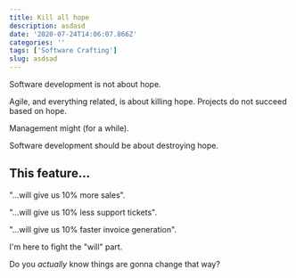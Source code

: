 ```yaml
---
title: Kill all hope
description: asdasd
date: '2020-07-24T14:06:07.866Z'
categories: ''
tags: ['Software Crafting']
slug: asdsad
---
```


Software development is not about hope.

Agile, and everything related, is about killing hope. Projects do not succeed based on hope.

Management might (for a while).

Software development should be about destroying hope.

## This feature…

"…will give us 10% more sales".

"…will give us 10% less support tickets".

"…will give us 10% faster invoice generation".

I'm here to fight the "will" part.

Do you *actually* know things are gonna change that way?

